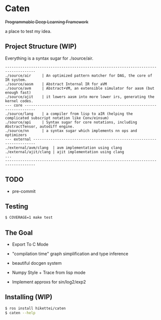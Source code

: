 # Caten

~~Programmable Deep Learning Framework~~

a place to test my idea.

## Project Structure (WIP)

Everything is a syntax sugar for ./source/air.

```
------------------------------------------------------------------------------------
./source/air     | An optimized pattern matcher for DAG, the core of IR system.
./source/aasm    | Abstract Internal IR for aVM 
./source/avm     | Abstract+VM, an extensible simulator for aasm (but enough fast)
./source/ajit    | it lowers aasm into more lower irs, generating the kernel codes.
--- core ---------------------------------------------------------------------------
./source/lang    | a compiler from lisp to aIR (helping the complicated subscript notation like Conv/einsum) 
./source/api     | Syntax sugar for core notations, including AbstractTensor, autodiff engine.
./source/nn      | a syntax sugar which implements nn ops and optimizers
--- external -----------------------------------------------------------------------
./external/avm/clang  | avm implementation using clang
./external/ajit/clang | ajit implementation using clang
...
------------------------------------------------------------------------------------
```

## TODO

- pre-commit

## Testing

```sh
$ COVERAGE=1 make test
```

## The Goal

- Export To C Mode

- "compilation time" graph simplification and type inference

- beautiful docgen system

- Numpy Style + Trace from lisp mode

- Implement approxs for sin/log2/exp2

## Installing (WIP)

```sh
$ ros install hikettei/caten
$ caten --help
```

